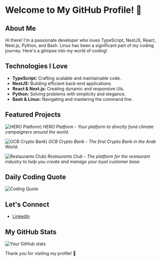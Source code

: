 # Welcome to My GitHub Profile! 🌟

## About Me
Hi there! I'm a passionate developer who loves TypeScript, NestJS, React, Next.js, Python, and Bash. Linux has been a significant part of my coding journey. Here's a glimpse into my world of coding!

## Technologies I Love
- **TypeScript:** Crafting scalable and maintainable code.
- **NestJS:** Building efficient back-end applications.
- **React & Next.js:** Creating dynamic and responsive UIs.
- **Python:** Solving problems with simplicity and elegance.
- **Bash & Linux:** Navigating and mastering the command line.

## Featured Projects
<!-- Project images with descriptions -->
![HERO Platform](https://i.ibb.co/n8dZTMn/Screenshot-2023-12-15-114250.png))
*HERO Platform - Your platform to directly fund climate campaigners around the world.*

![GCB Crypto Bank](https://i.ibb.co/HNrJymV/Screenshot-2023-12-15-114234.png))
*GCB Crypto Bank - The first Crypto Bank in the Arab World.*

![Restaurants Club](https://i.ibb.co/n8dZTMn/Screenshot-2023-12-15-114250.png))
*Restaurants Club - The platform for the restaurant industry to help you create and manage your loyal customer base.*

## Daily Coding Quote
<!-- Dynamic coding quote using an API -->
![Coding Quote](https://api.quotable.io/random?tags=technology)



## Let's Connect
<!-- Add your social media and professional links -->
- [LinkedIn]([Your-LinkedIn-URL](https://www.linkedin.com/in/moetazbrayek/))

## My GitHub Stats
<!-- You can use GitHub stats cards like the one from anuraghazra/github-readme-stats -->
![Your GitHub stats](https://github-readme-stats.vercel.app/api?username=moetazbrayek1&show_icons=true)

Thank you for visiting my profile! 🚀
